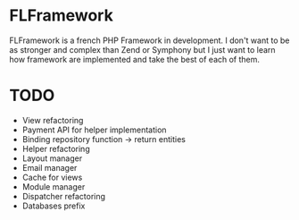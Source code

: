 FLFramework
===========

FLFramework is a french PHP Framework in development.
I don't want to be as stronger and complex than Zend or Symphony but I just want to learn how framework are implemented and take the best of each of them.

TODO
===========

- View refactoring
- Payment API for helper implementation
- Binding repository function -> return entities
- Helper refactoring
- Layout manager
- Email manager
- Cache for views
- Module manager
- Dispatcher refactoring
- Databases prefix
